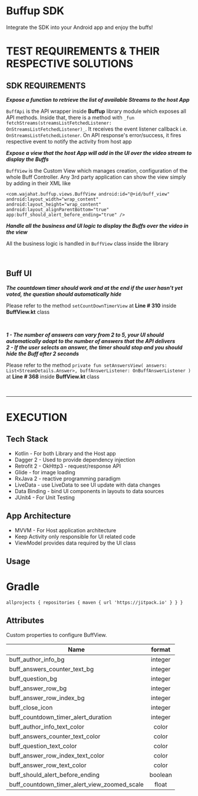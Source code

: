 # Buffup SDK
Integrate the SDK into your Android app and enjoy the buffs!

# TEST REQUIREMENTS & THEIR RESPECTIVE SOLUTIONS
## SDK REQUIREMENTS
**_Expose a function to retrieve the list of available Streams to the host App_**

`BuffApi` is the API wrapper inside **Buffup** library module which exposes all API methods. Inside that, there is a method with `_fun fetchStreams(streamsListFetchedListener: OnStreamsListFetchedListener)_`. It receives the event listener callback i.e. `OnStreamsListFetchedListener`. On API response's error/success, it fires respective event to notify the activity from host app

**_Expose a view that the host App will add in the UI over the video stream to display the Buffs_**

`BuffView` is the Custom View which manages creation, configuration of the whole Buff Controller. Any 3rd party application can show the view simply by adding in their XML like

`
        <com.wajahat.buffup.views.BuffView
            android:id="@+id/buff_view"
            android:layout_width="wrap_content"
            android:layout_height="wrap_content"
            android:layout_alignParentBottom="true"
            app:buff_should_alert_before_ending="true" />
`

**_Handle all the business and UI logic to display the Buffs over the video in the view_**

All the business logic is handled in `BuffView` class inside the library

<br />

## Buff UI
**_The countdown timer should work and at the end if the user hasn't yet voted, the question should automatically hide_**

Please refer to the method `setCountDownTimerView` at **Line # 310** inside **BuffView.kt** class

<br />

**_1 - The number of answers can vary from 2 to 5, your UI should automatically adapt to the number of answers that the API delivers_** <br />
**_2 - If the user selects an answer, the timer should stop and you should hide the Buff after 2 seconds_** 


Please refer to the method `private fun setAnswersView(
        answers: List<StreamDetails.Answer>,
        buffAnswerListener: OnBuffAnswerListener
    )`
  <br /> at **Line # 368** inside **BuffView.kt** class

<br />


***
# EXECUTION
## Tech Stack
* Kotlin - For both Library and the Host app
* Dagger 2 - Used to provide dependency injection
* Retrofit 2 - OkHttp3 - request/response API
* Glide - for image loading
* RxJava 2 - reactive programming paradigm
* LiveData - use LiveData to see UI update with data changes
* Data Binding - bind UI components in layouts to data sources
* JUnit4 - For Unit Testing

## App Architecture
* MVVM - For Host application architecture
* Keep Activity only responsible for UI related code
* ViewModel provides data required by the UI class

## Usage
# Gradle
``allprojects {
  repositories {
    maven { url 'https://jitpack.io' }
  }
}``

## Attributes

Custom properties to configure  BuffView.

| Name                                         | format        |
| ---------------------------------------------|:-------------:|
| buff_author_info_bg                          | integer       |
| buff_answers_counter_text_bg                 | integer       |
| buff_question_bg                             | integer       |
| buff_answer_row_bg                           | integer       |
| buff_answer_row_index_bg                     | integer       |
| buff_close_icon                              | integer       |
| buff_countdown_timer_alert_duration          | integer       |
| buff_author_info_text_color                  | color         |
| buff_answers_counter_text_color              | color         |
| buff_question_text_color                     | color         |
| buff_answer_row_index_text_color             | color         |
| buff_answer_row_text_color                   | color         |
| buff_should_alert_before_ending              | boolean       |
| buff_countdown_timer_alert_view_zoomed_scale | float         |
